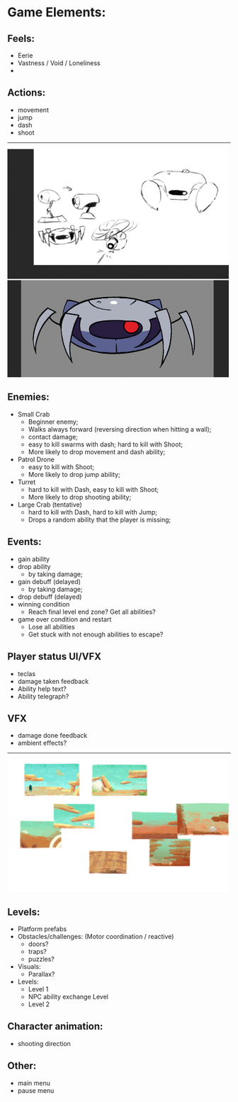 


# Game Elements:

## Feels:
- Eerie
- Vastness / Void / Loneliness
- 


## Actions:
- movement
- jump
- dash
- shoot

-----

<img src="Reference_Art/enemy_ideas_2.png" width="500" >
<img src="Reference_Art/small_crab.png" width="500" >

## Enemies:
- Small Crab
    - Beginner enemy;
    - Walks always forward (reversing direction when hitting a wall);
    - contact damage;
    - easy to kill swarms with dash; hard to kill with Shoot;
    - More likely to drop movement and dash ability;
- Patrol Drone
    - easy to kill with Shoot;
    - More likely to drop jump ability;
- Turret
    - hard to kill with Dash, easy to kill with Shoot;
    - More likely to drop shooting ability;
- Large Crab (tentative)
    - hard to kill with Dash, hard to kill with Jump;
    - Drops a random ability that the player is missing;

## Events:
- gain ability
- drop ability
    - by taking damage;
- gain debuff   (delayed)
    - by taking damage;
- drop debuff   (delayed)
- winning condition
    - Reach final level end zone? Get all abilities?
- game over condition and restart
    - Lose all abilities
    - Get stuck with not enough abilities to escape?

## Player status UI/VFX
- teclas
- damage taken feedback
- Ability help text?
- Ability telegraph?

## VFX
- damage done feedback
- ambient effects?

-----

<img src="Reference_Art/Environment.jpg" width="500" >

## Levels: 
- Platform prefabs 
- Obstacles/challenges: (Motor coordination / reactive)
    - doors? 
    - traps?
    - puzzles?
- Visuals:
    - Parallax?
- Levels:
    - Level 1
    - NPC ability exchange Level
    - Level 2

## Character animation:
- shooting direction


## Other:
- main menu
- pause menu

